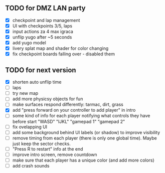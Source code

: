 ## TODO for DMZ LAN party

- [x] checkpoint and lap management
- [x] UI with checkpoints 3/5, laps
- [x] input actions za 4 max igraca
- [x] unflip yugo after ~5 seconds
- [x] add yugo model
- [x] livery splat map and shader for color changing
- [x] fix checkpoint boards falling over - disabled them

## TODO for next version

- [x] shorten auto unflip time
- [ ] laps
- [ ] try new map
- [ ] add more physicsy objects for fun
- [ ] make surfaces respond differently: tarmac, dirt, grass
- [x] add "press forward on your controller to add player" in intro
- [ ] some kind of info for each player notifying what controls they have before start "WASD" "IJKL" "gamepad 1" "gamepad 2"
- [ ] fix ovelapping UI
- [ ] add some background behind UI labels (or shadow) to improve visibility
- [ ] remove timing from each player (there is only one global time). Maybe just keep the sector checks.
- [ ] "Press R to restart" info at the end
- [ ] improve intro screen, remove countdown
- [ ] make sure that each player has a unique color (and add more colors)
- [ ] add crash sounds
